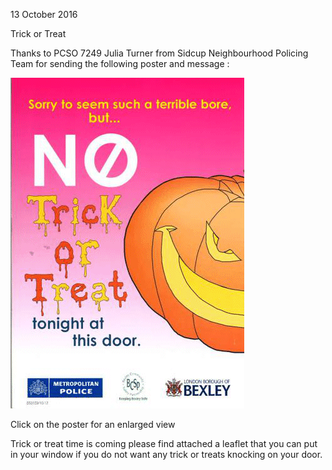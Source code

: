 13 October 2016

Trick or Treat

Thanks to PCSO 7249 Julia Turner from Sidcup Neighbourhood Policing Team for sending the following poster and message :

[](http://www.northcrayresidents.org.uk/posters/poster59.pdf)

![Image](images/nm0102_1.gif)

Click on the poster for an enlarged view

Trick or treat time is coming please find attached a leaflet that you can put in your window if you do not want any trick or treats knocking on your door.
